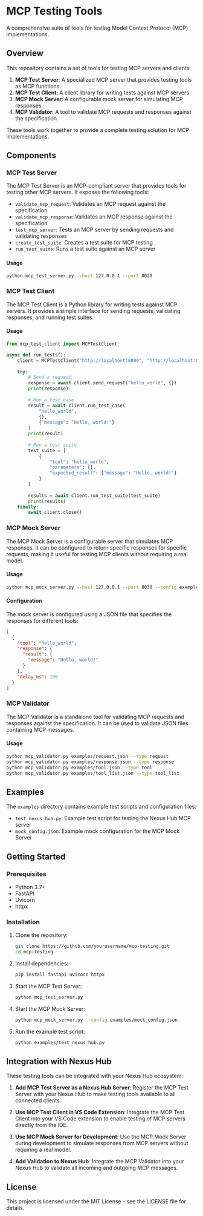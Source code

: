 # MCP Testing Tools

A comprehensive suite of tools for testing Model Context Protocol (MCP) implementations.

## Overview

This repository contains a set of tools for testing MCP servers and clients:

1. **MCP Test Server**: A specialized MCP server that provides testing tools as MCP functions
2. **MCP Test Client**: A client library for writing tests against MCP servers
3. **MCP Mock Server**: A configurable mock server for simulating MCP responses
4. **MCP Validator**: A tool to validate MCP requests and responses against the specification

These tools work together to provide a complete testing solution for MCP implementations.

## Components

### MCP Test Server

The MCP Test Server is an MCP-compliant server that provides tools for testing other MCP servers. It exposes the following tools:

- `validate_mcp_request`: Validates an MCP request against the specification
- `validate_mcp_response`: Validates an MCP response against the specification
- `test_mcp_server`: Tests an MCP server by sending requests and validating responses
- `create_test_suite`: Creates a test suite for MCP testing
- `run_test_suite`: Runs a test suite against an MCP server

#### Usage

```bash
python mcp_test_server.py --host 127.0.0.1 --port 8020
```

### MCP Test Client

The MCP Test Client is a Python library for writing tests against MCP servers. It provides a simple interface for sending requests, validating responses, and running test suites.

#### Usage

```python
from mcp_test_client import MCPTestClient

async def run_tests():
    client = MCPTestClient("http://localhost:8000", "http://localhost:8020")
    
    try:
        # Send a request
        response = await client.send_request("hello_world", {})
        print(response)
        
        # Run a test case
        result = await client.run_test_case(
            "hello_world",
            {},
            {"message": "Hello, world!"}
        )
        print(result)
        
        # Run a test suite
        test_suite = [
            {
                "tool": "hello_world",
                "parameters": {},
                "expected_result": {"message": "Hello, world!"}
            }
        ]
        
        results = await client.run_test_suite(test_suite)
        print(results)
    finally:
        await client.close()
```

### MCP Mock Server

The MCP Mock Server is a configurable server that simulates MCP responses. It can be configured to return specific responses for specific requests, making it useful for testing MCP clients without requiring a real model.

#### Usage

```bash
python mcp_mock_server.py --host 127.0.0.1 --port 8030 --config examples/mock_config.json
```

#### Configuration

The mock server is configured using a JSON file that specifies the responses for different tools:

```json
[
  {
    "tool": "hello_world",
    "response": {
      "result": {
        "message": "Hello, world!"
      }
    },
    "delay_ms": 100
  }
]
```

### MCP Validator

The MCP Validator is a standalone tool for validating MCP requests and responses against the specification. It can be used to validate JSON files containing MCP messages.

#### Usage

```bash
python mcp_validator.py examples/request.json --type request
python mcp_validator.py examples/response.json --type response
python mcp_validator.py examples/tool.json --type tool
python mcp_validator.py examples/tool_list.json --type tool_list
```

## Examples

The `examples` directory contains example test scripts and configuration files:

- `test_nexus_hub.py`: Example test script for testing the Nexus Hub MCP server
- `mock_config.json`: Example mock configuration for the MCP Mock Server

## Getting Started

### Prerequisites

- Python 3.7+
- FastAPI
- Uvicorn
- httpx

### Installation

1. Clone the repository:
   ```bash
   git clone https://github.com/yourusername/mcp-testing.git
   cd mcp-testing
   ```

2. Install dependencies:
   ```bash
   pip install fastapi uvicorn httpx
   ```

3. Start the MCP Test Server:
   ```bash
   python mcp_test_server.py
   ```

4. Start the MCP Mock Server:
   ```bash
   python mcp_mock_server.py --config examples/mock_config.json
   ```

5. Run the example test script:
   ```bash
   python examples/test_nexus_hub.py
   ```

## Integration with Nexus Hub

These testing tools can be integrated with your Nexus Hub ecosystem:

1. **Add MCP Test Server as a Nexus Hub Server**: Register the MCP Test Server with your Nexus Hub to make testing tools available to all connected clients.

2. **Use MCP Test Client in VS Code Extension**: Integrate the MCP Test Client into your VS Code extension to enable testing of MCP servers directly from the IDE.

3. **Use MCP Mock Server for Development**: Use the MCP Mock Server during development to simulate responses from MCP servers without requiring a real model.

4. **Add Validation to Nexus Hub**: Integrate the MCP Validator into your Nexus Hub to validate all incoming and outgoing MCP messages.

## License

This project is licensed under the MIT License - see the LICENSE file for details.

